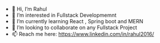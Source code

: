 - 👋 Hi, I’m Rahul
- 👀 I’m interested in Fullstack Developmemnt
- 🌱 I’m currently learning React , Spring boot and MERN 
- 💞️ I’m looking to collaborate on any Fullstack Project
- 📫 Reach me here: https://www.linkedin.com/in/rahul2016/ 

<!---
rahul8436/rahul8436 is a ✨ special ✨ repository because its `README.md` (this file) appears on your GitHub profile.
You can click the Preview link to take a look at your changes.
--->
